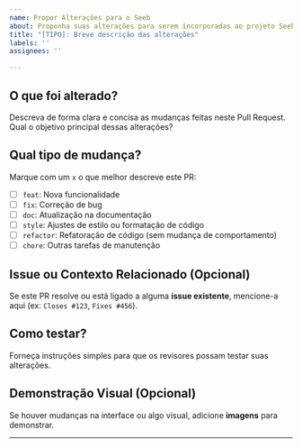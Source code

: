 ```yaml
---
name: Propor Alterações para o Seeb
about: Proponha suas alterações para serem incorporadas ao projeto Seeb.
title: "[TIPO]: Breve descrição das alterações"
labels: ''
assignees: ''

---
```


## O que foi alterado?

Descreva de forma clara e concisa as mudanças feitas neste Pull Request. Qual o objetivo principal dessas alterações?

## Qual tipo de mudança?

Marque com um `x` o que melhor descreve este PR:

-   [ ] `feat`: Nova funcionalidade
-   [ ] `fix`: Correção de bug
-   [ ] `doc`: Atualização na documentação
-   [ ] `style`: Ajustes de estilo ou formatação de código
-   [ ] `refactor`: Refatoração de código (sem mudança de comportamento)
-   [ ] `chore`: Outras tarefas de manutenção

## Issue ou Contexto Relacionado (Opcional)

Se este PR resolve ou está ligado a alguma **issue existente**, mencione-a aqui (ex: `Closes #123`, `Fixes #456`).

## Como testar?

Forneça instruções simples para que os revisores possam testar suas alterações.

## Demonstração Visual (Opcional)

Se houver mudanças na interface ou algo visual, adicione **imagens** para demonstrar.

---
